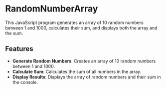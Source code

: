 # RandomNumberArray

This JavaScript program generates an array of 10 random numbers between 1 and 1000, calculates their sum, and displays both the array and the sum.

## Features

- **Generate Random Numbers**: Creates an array of 10 random numbers between 1 and 1000.
- **Calculate Sum**: Calculates the sum of all numbers in the array.
- **Display Results**: Displays the array of random numbers and their sum in the console.
